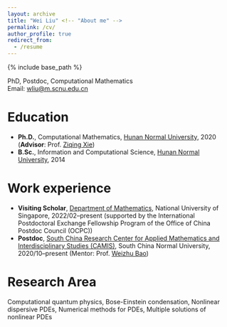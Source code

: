 ```yaml
---
layout: archive
title: "Wei Liu" <!-- "About me" -->
permalink: /cv/
author_profile: true
redirect_from:
  - /resume
---
```


{% include base_path %}

<!-- &nbsp; -->

<!-- Brief CV -->

PhD, Postdoc, Computational Mathematics <br>
Email: wliu@m.scnu.edu.cn


Education
======
* **Ph.D.**, Computational Mathematics, [Hunan Normal University](https://www.hunnu.edu.cn), 2020 (**Advisor**: Prof. [Ziqing Xie](https://mc.hunnu.edu.cn/info/1665/4995.htm))
* **B.Sc.**, Information and Computational Science, [Hunan Normal University](https://www.hunnu.edu.cn), 2014


Work experience
======
* **Visiting Scholar**, [Department of Mathematics](https://www.math.nus.edu.sg), National University of Singapore, 2022/02–present (supported by the International Postdoctoral Exchange Fellowship Program of the Office of China Postdoc Council (OCPC))
* **Postdoc**, [South China Research Center for Applied Mathematics and Interdisciplinary Studies (CAMIS)](http://camis.scnu.edu.cn/), South China Normal University, 2020/10–present (Mentor: Prof. [Weizhu Bao](https://blog.nus.edu.sg/matbwz/))


Research Area
======
Computational quantum physics, Bose-Einstein condensation, Nonlinear dispersive PDEs, Numerical methods for PDEs, Multiple solutions of nonlinear PDEs



<!--   
Skills
======
* Skill 1
* Skill 2
  * Sub-skill 2.1
  * Sub-skill 2.2
  * Sub-skill 2.3
* Skill 3

Publications
======
  <ul>{% for post in site.publications %}
    {% include archive-single-cv.html %}
  {% endfor %}</ul>
  
Talks
======
  <ul>{% for post in site.talks %}
    {% include archive-single-talk-cv.html %}
  {% endfor %}</ul>
  
Teaching
======
  <ul>{% for post in site.teaching %}
    {% include archive-single-cv.html %}
  {% endfor %}</ul>
  
Service and leadership
======
* Currently signed in to 43 different slack teams
 -->


